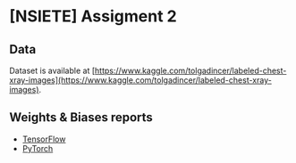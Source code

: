 # [NSIETE] Assigment 2

## Data
Dataset is available at [https://www.kaggle.com/tolgadincer/labeled-chest-xray-images](https://www.kaggle.com/tolgadincer/labeled-chest-xray-images).

## Weights & Biases reports

- [TensorFlow](https://wandb.ai/nn2021/parkinson_tensor/reports/Tensorflow-keras--Vmlldzo1NjI4MDc)
- [PyTorch](https://wandb.ai/nn2021/parkinson_pytorch/reports/PyTorch--Vmlldzo1NjI3NDM)
